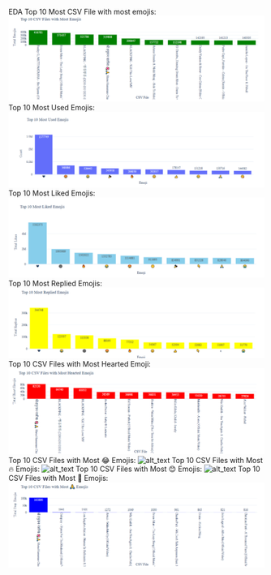EDA
Top 10 Most CSV File with most emojis:
![alt text](https://github.com/maanas2403/Emoji_classification_btp/blob/main/Youtube%20Scraper%20and%20translation/analysis%20photos/Top%2010%20CSV%20Files%20with%20Most%20Emojis.png)
Top 10 Most Used Emojis:
![alt_text](https://github.com/maanas2403/Emoji_classification_btp/blob/main/Youtube%20Scraper%20and%20translation/analysis%20photos/Top%2010%20Most%20Used%20Emojis.png)
Top 10 Most Liked Emojis:
![alt_text](https://github.com/maanas2403/Emoji_classification_btp/blob/main/Youtube%20Scraper%20and%20translation/analysis%20photos/Top%2010%20Most%20Liked%20Emojis.png)
Top 10 Most Replied Emojis:
![alt_text](https://github.com/maanas2403/Emoji_classification_btp/blob/main/Youtube%20Scraper%20and%20translation/analysis%20photos/Top%2010%20Most%20Replied%20Emojis.png)
Top 10 CSV Files with Most Hearted Emoji:
![alt_text](https://github.com/maanas2403/Emoji_classification_btp/blob/main/Youtube%20Scraper%20and%20translation/analysis%20photos/Top%2010%20CSV%20Files%20with%20Most%20Hearted%20Emojis.png)
Top 10 CSV Files with Most 😂 Emojis:
![alt_text](https://github.com/maanas2403/Emoji_classification_btp/blob/main/Youtube%20Scraper%20and%20translation/analysis%20photos/Top%2010%20CSV%20Files%20with%20Most%20%F0%9F%98%82%20Emojis.png)
Top 10 CSV Files with Most 🔥 Emojis:
![alt_text](https://github.com/maanas2403/Emoji_classification_btp/blob/main/Youtube%20Scraper%20and%20translation/analysis%20photos/Top%2010%20CSV%20Files%20with%20Most%20%F0%9F%94%A5%20Emojis.png)
Top 10 CSV Files with Most 😊 Emojis:
![alt_text](https://github.com/maanas2403/Emoji_classification_btp/blob/main/Youtube%20Scraper%20and%20translation/analysis%20photos/Top%2010%20CSV%20Files%20with%20Most%20%F0%9F%98%8A%20Emojis.png)
Top 10 CSV Files with Most 🙏 Emojis:
![alt_text](https://github.com/maanas2403/Emoji_classification_btp/blob/main/Youtube%20Scraper%20and%20translation/analysis%20photos/Top%2010%20CSV%20Files%20with%20Most%20%F0%9F%99%8F%20Emojis.png)
